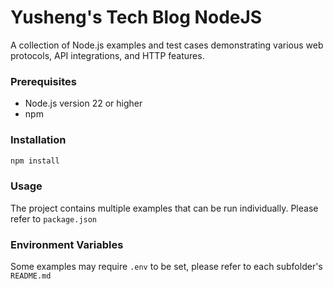 # Yusheng's Tech Blog NodeJS

A collection of Node.js examples and test cases demonstrating various web protocols, API integrations, and HTTP features.

### Prerequisites

- Node.js version 22 or higher
- npm

### Installation

```bash
npm install
```

### Usage

The project contains multiple examples that can be run individually. Please refer to `package.json`

### Environment Variables

Some examples may require `.env` to be set, please refer to each subfolder's `README.md`
